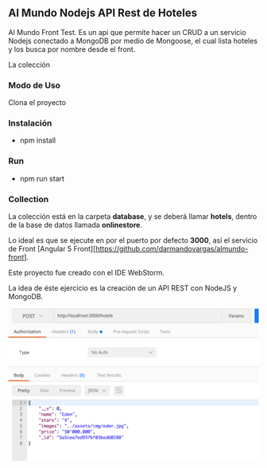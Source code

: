 ## Al Mundo Nodejs API Rest de Hoteles

Al Mundo Front Test. Es un api que permite hacer un CRUD a un servicio Nodejs conectado a MongoDB por medio de Mongoose, el cual lista hoteles y los busca por nombre desde el front.

La colección 

### Modo de Uso
Clona el proyecto

### Instalación
* npm install

### Run

* npm run start

### Collection
La colección está en la carpeta **database**, y se deberá llamar **hotels**, dentro de la base de datos llamada **onlinestore**.

Lo ideal es que se ejecute en por el puerto por defecto **3000**, así el servicio de Front [Angular 5 Front][https://github.com/darmandovargas/almundo-front].

Este proyecto fue creado con el IDE WebStorm.

La idea de éste ejercicio es la creación de un API REST con NodeJS y MongoDB.

![alt text](https://raw.githubusercontent.com/darmandovargas/nodejs-hotels-rest-api/master/NodeJS%20API%20REST.png)

